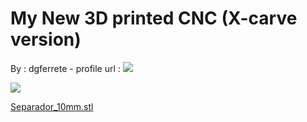 My New 3D printed CNC (X-carve version)
=======================================

By : dgferrete - profile url : [![](https://cdn.thingiverse.com/renders/af/d8/00/92/d8/b810852e7b7b9fa888cff149242ffe86_thumb_medium.jpg)](https://www.thingiverse.com/dgferrete)  
  
[![](https://cdn.thingiverse.com/renders/f7/11/48/36/21/333a283f7ada4b506fd618737695f79a_thumb_medium.jpg)](https://cdn.thingiverse.com/renders/f7/11/48/36/21/333a283f7ada4b506fd618737695f79a_thumb_medium.jpg)

[Separador\_10mm.stl](https://www.thingiverse.com/thing:2902009)